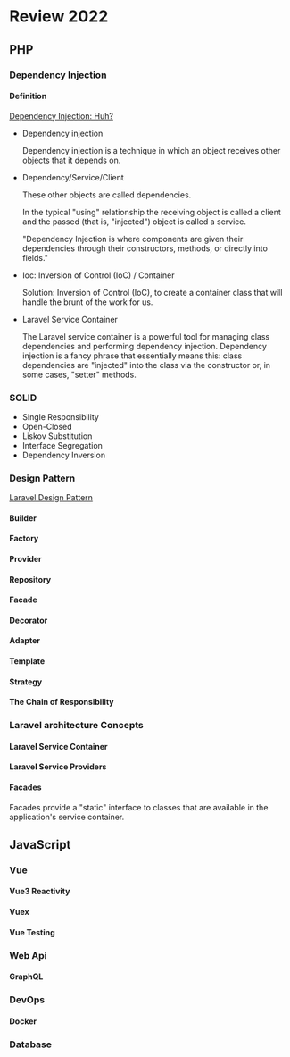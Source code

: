 # Review 2022

## PHP

### Dependency Injection

#### Definition

[Dependency Injection: Huh?](https://code.tutsplus.com/tutorials/dependency-injection-huh--net-26903)

- Dependency injection
  
    Dependency injection is a technique in which an object receives other objects that it depends on.

- Dependency/Service/Client
  
    These other objects are called dependencies.

    In the typical "using" relationship the receiving object is called a client and the passed (that is, "injected") object is called a service.

    "Dependency Injection is where components are given their dependencies through their constructors, methods, or directly into fields."

- Ioc: Inversion of Control (IoC) / Container
  
    Solution: Inversion of Control (IoC), to create a container class that will handle the brunt of the work for us.

- Laravel Service Container
  
  The Laravel service container is a powerful tool for managing class dependencies and performing dependency injection. Dependency injection is a fancy phrase that essentially means this: class dependencies are "injected" into the class via the constructor or, in some cases, "setter" methods.

### SOLID

- Single Responsibility
- Open-Closed
- Liskov Substitution
- Interface Segregation
- Dependency Inversion

### Design Pattern

[Laravel Design Pattern](https://codesource.io/brief-overview-of-design-pattern-used-in-laravel/)

#### Builder

#### Factory

#### Provider

#### Repository

#### Facade

#### Decorator

#### Adapter

#### Template

#### Strategy

#### The Chain of Responsibility

### Laravel architecture Concepts

#### Laravel Service Container

#### Laravel Service Providers

#### Facades

Facades provide a "static" interface to classes that are available in the application's service container.

## JavaScript

### Vue

#### Vue3 Reactivity

#### Vuex

#### Vue Testing

### Web Api

#### GraphQL

### DevOps

#### Docker

### Database
